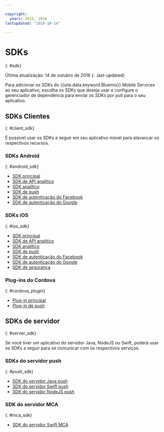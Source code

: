 ```yaml
---

copyright:
  years: 2015, 2016
lastupdated: "2016-10-14"

---
```

# SDKs
{: #sdk}

Última atualização: 14 de outubro de 2016
{: .last-updated}

Para adicionar os SDKs do {{site.data.keyword.Bluemix}}
Mobile Services ao seu aplicativo, escolha os SDKs que deseja usar e
configure o
gerenciador de dependência para enviar os SDKs por pull para o seu
aplicativo.


## SDKs Clientes
{: #client_sdk}

É possível usar os SDKs a seguir em seu aplicativo móvel para alavancar os respectivos recursos. 


### SDKs Android
{: #android_sdk}

- [SDK principal](https://github.com/ibm-bluemix-mobile-services/bms-clientsdk-android-core) 
- [SDK de API analítico](https://github.com/ibm-bluemix-mobile-services/mfp-clientsdk-android-analyticsspec) 
- [SDK analítico](https://github.com/ibm-bluemix-mobile-services/bms-clientsdk-android-analytics) 
- [SDK de push](https://github.com/ibm-bluemix-mobile-services/bms-clientsdk-android-push) 
- [SDK de autenticação do Facebook](https://github.com/ibm-bluemix-mobile-services/bms-clientsdk-android-security-facebookauthentication) 
- [SDK de autenticação do Google](https://github.com/ibm-bluemix-mobile-services/bms-clientsdk-android-security-googleauthentication) 


### SDKs iOS
{: #ios_sdk}

- [SDK principal](https://github.com/ibm-bluemix-mobile-services/bms-clientsdk-swift-core)
- [SDK de API analítico](https://github.com/ibm-bluemix-mobile-services/bms-clientsdk-swift-analytics-api) 
- [SDK analítico](https://github.com/ibm-bluemix-mobile-services/bms-clientsdk-swift-analytics) 
- [SDK de push](https://github.com/ibm-bluemix-mobile-services/bms-clientsdk-swift-push) 
- [SDK de autenticação do Facebook](https://github.com/ibm-bluemix-mobile-services/bms-clientsdk-swift-security-facebookauthentication)
- [SDK de autenticação do Google](https://github.com/ibm-bluemix-mobile-services/bms-clientsdk-swift-security-googleauthentication) 
- [SDK de segurança](https://github.com/ibm-bluemix-mobile-services/bms-clientsdk-swift-security) 


### Plug-ins do Cordova
{: #cordova_plugin}

- [Plug-in principal](https://github.com/ibm-bluemix-mobile-services/bms-clientsdk-cordova-plugin-core)
- [Plug-in de push](https://github.com/ibm-bluemix-mobile-services/bms-clientsdk-cordova-plugin-push)


## SDKs de servidor
{: #server_sdk}

Se você tiver um aplicativo do servidor Java, NodeJS ou Swift, poderá usar os SDKs a seguir para se comunicar com os respectivos serviços.


### SDKs do servidor push
{: #push_sdk}

- [SDK do servidor Java push](https://github.com/ibm-bluemix-mobile-services/bms-pushnotifications-serversdk-java) 
- [SDK do servidor Swift push](https://github.com/ibm-bluemix-mobile-services/bms-pushnotifications-serversdk-swift) 
- [SDK do servidor NodeJS push](https://github.com/ibm-bluemix-mobile-services/bms-pushnotifications-serversdk-nodejs)


### SDK do servidor MCA
{: #mca_sdk}

- [SDK do servidor Swift MCA](https://github.com/ibm-bluemix-mobile-services/bms-mca-serversdk-swift)


